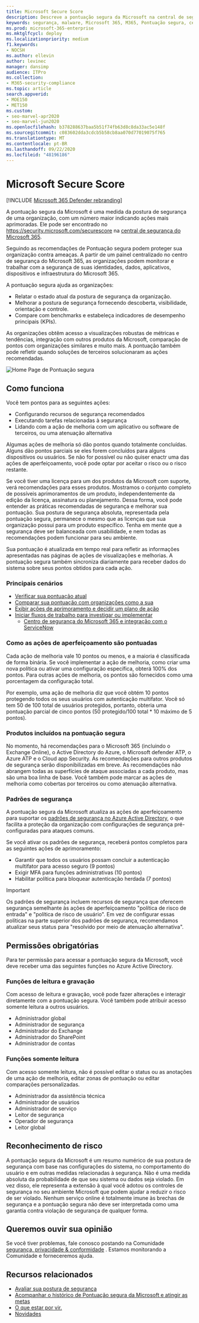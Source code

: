 ```yaml
---
title: Microsoft Secure Score
description: Descreve a pontuação segura da Microsoft na central de segurança do Microsoft 365, como melhorar a postura de segurança e quais administradores de segurança podem esperar.
keywords: segurança, malware, Microsoft 365, M365, Pontuação segura, central de segurança, ações de melhoria
ms.prod: microsoft-365-enterprise
ms.mktglfcycl: deploy
ms.localizationpriority: medium
f1.keywords:
- NOCSH
ms.author: ellevin
author: levinec
manager: dansimp
audience: ITPro
ms.collection:
- M365-security-compliance
ms.topic: article
search.appverid:
- MOE150
- MET150
ms.custom:
- seo-marvel-apr2020
- seo-marvel-jun2020
ms.openlocfilehash: b378288637baa5b51f74fb63d8c8da33ac5e148f
ms.sourcegitcommit: c083602dda3cdcb5b58cb8aa070d77019075f765
ms.translationtype: MT
ms.contentlocale: pt-BR
ms.lasthandoff: 09/22/2020
ms.locfileid: "48196186"
---
```

# <a name="microsoft-secure-score"></a>Microsoft Secure Score

[!INCLUDE [Microsoft 365 Defender rebranding](../includes/microsoft-defender.md)]


A pontuação segura da Microsoft é uma medida da postura de segurança de uma organização, com um número maior indicando ações mais aprimoradas. Ele pode ser encontrado no https://security.microsoft.com/securescore na [central de segurança do Microsoft 365](overview-security-center.md).

Seguindo as recomendações de Pontuação segura podem proteger sua organização contra ameaças. A partir de um painel centralizado no centro de segurança do Microsoft 365, as organizações podem monitorar e trabalhar com a segurança de suas identidades, dados, aplicativos, dispositivos e infraestrutura do Microsoft 365.

A pontuação segura ajuda as organizações:  

* Relatar o estado atual da postura de segurança da organização.
* Melhorar a postura de segurança fornecendo descoberta, visibilidade, orientação e controle.  
* Compare com benchmarks e estabeleça indicadores de desempenho principais (KPIs).

As organizações obtêm acesso a visualizações robustas de métricas e tendências, integração com outros produtos da Microsoft, comparação de pontos com organizações similares e muito mais. A pontuação também pode refletir quando soluções de terceiros solucionaram as ações recomendadas.

![Home Page de Pontuação segura](../../media/secure-score/secure-score-homepage-new.png)

## <a name="how-it-works"></a>Como funciona

Você tem pontos para as seguintes ações:

- Configurando recursos de segurança recomendados
- Executando tarefas relacionadas à segurança
- Lidando com a ação de melhoria com um aplicativo ou software de terceiros, ou uma atenuação alternativa

Algumas ações de melhoria só dão pontos quando totalmente concluídas. Alguns dão pontos parciais se eles forem concluídos para alguns dispositivos ou usuários. Se não for possível ou não quiser enactr uma das ações de aperfeiçoamento, você pode optar por aceitar o risco ou o risco restante.

Se você tiver uma licença para um dos produtos da Microsoft com suporte, verá recomendações para esses produtos. Mostramos o conjunto completo de possíveis aprimoramentos de um produto, independentemente da edição da licença, assinatura ou planejamento. Dessa forma, você pode entender as práticas recomendadas de segurança e melhorar sua pontuação. Sua postura de segurança absoluta, representada pela pontuação segura, permanece o mesmo que as licenças que sua organização possui para um produto específico. Tenha em mente que a segurança deve ser balanceada com usabilidade, e nem todas as recomendações podem funcionar para seu ambiente.

Sua pontuação é atualizada em tempo real para refletir as informações apresentadas nas páginas de ações de visualizações e melhorias. A pontuação segura também sincroniza diariamente para receber dados do sistema sobre seus pontos obtidos para cada ação.

### <a name="key-scenarios"></a>Principais cenários

- [Verificar sua pontuação atual](microsoft-secure-score-improvement-actions.md#check-your-current-score)
- [Comparar sua pontuação com organizações como a sua](microsoft-secure-score-history-metrics-trends.md#compare-your-score-to-organizations-like-yours)
- [Exibir ações de aprimoramento e decidir um plano de ação](microsoft-secure-score-improvement-actions.md#take-action-to-improve-your-score)
- [Iniciar fluxos de trabalho para investigar ou implementar](microsoft-secure-score-improvement-actions.md#view-improvement-action-details)
    - [Centro de segurança do Microsoft 365 e integração com o ServiceNow](tickets-security-center.md)

### <a name="how-improvement-actions-are-scored"></a>Como as ações de aperfeiçoamento são pontuadas

Cada ação de melhoria vale 10 pontos ou menos, e a maioria é classificada de forma binária. Se você implementar a ação de melhoria, como criar uma nova política ou ativar uma configuração específica, obterá 100% dos pontos. Para outras ações de melhoria, os pontos são fornecidos como uma porcentagem da configuração total.

Por exemplo, uma ação de melhoria diz que você obtém 10 pontos protegendo todos os seus usuários com autenticação multifator. Você só tem 50 de 100 total de usuários protegidos, portanto, obteria uma pontuação parcial de cinco pontos (50 protegido/100 total * 10 máximo de 5 pontos).

### <a name="products-included-in-secure-score"></a>Produtos incluídos na pontuação segura

No momento, há recomendações para o Microsoft 365 (incluindo o Exchange Online), o Active Directory do Azure, o Microsoft defender ATP, o Azure ATP e o Cloud app Security. As recomendações para outros produtos de segurança serão disponibilizadas em breve. As recomendações não abrangem todas as superfícies de ataque associadas a cada produto, mas são uma boa linha de base. Você também pode marcar as ações de melhoria como cobertas por terceiros ou como atenuação alternativa.

### <a name="security-defaults"></a>Padrões de segurança

A pontuação segura da Microsoft atualiza as ações de aperfeiçoamento para suportar os [padrões de segurança no Azure Active Directory](https://docs.microsoft.com/azure/active-directory/fundamentals/concept-fundamentals-security-defaults), o que facilita a proteção da organização com configurações de segurança pré-configuradas para ataques comuns.

Se você ativar os padrões de segurança, receberá pontos completos para as seguintes ações de aprimoramento:

- Garantir que todos os usuários possam concluir a autenticação multifator para acesso seguro (9 pontos)
- Exigir MFA para funções administrativas (10 pontos)
- Habilitar política para bloquear autenticação herdada (7 pontos)

>[!IMPORTANT]
>Os padrões de segurança incluem recursos de segurança que oferecem segurança semelhante às ações de aperfeiçoamento "política de risco de entrada" e "política de risco de usuário". Em vez de configurar essas políticas na parte superior dos padrões de segurança, recomendamos atualizar seus status para "resolvido por meio de atenuação alternativa".

## <a name="required-permissions"></a>Permissões obrigatórias

Para ter permissão para acessar a pontuação segura da Microsoft, você deve receber uma das seguintes funções no Azure Active Directory.

### <a name="read-and-write-roles"></a>Funções de leitura e gravação

Com acesso de leitura e gravação, você pode fazer alterações e interagir diretamente com a pontuação segura. Você também pode atribuir acesso somente leitura a outros usuários.

* Administrador global
* Administrador de segurança
* Administrador do Exchange
* Administrador do SharePoint
* Administrador de contas

### <a name="read-only-roles"></a>Funções somente leitura

Com acesso somente leitura, não é possível editar o status ou as anotações de uma ação de melhoria, editar zonas de pontuação ou editar comparações personalizadas.

* Administrador da assistência técnica
* Administrador de usuários
* Administrador de serviço
* Leitor de segurança
* Operador de segurança
* Leitor global

## <a name="risk-awareness"></a>Reconhecimento de risco

A pontuação segura da Microsoft é um resumo numérico de sua postura de segurança com base nas configurações do sistema, no comportamento do usuário e em outras medidas relacionadas à segurança. Não é uma medida absoluta da probabilidade de que seu sistema ou dados seja violado. Em vez disso, ele representa a extensão à qual você adotou os controles de segurança no seu ambiente Microsoft que podem ajudar a reduzir o risco de ser violado. Nenhum serviço online é totalmente imune às brechas de segurança e a pontuação segura não deve ser interpretada como uma garantia contra violação de segurança de qualquer forma.

## <a name="we-want-to-hear-from-you"></a>Queremos ouvir sua opinião

Se você tiver problemas, fale conosco postando na Comunidade [segurança, privacidade & conformidade](https://techcommunity.microsoft.com/t5/Security-Privacy-Compliance/bd-p/security_privacy) . Estamos monitorando a Comunidade e forneceremos ajuda.

## <a name="related-resources"></a>Recursos relacionados

- [Avaliar sua postura de segurança](microsoft-secure-score-improvement-actions.md)
- [Acompanhar o histórico de Pontuação segura da Microsoft e atingir as metas](microsoft-secure-score-history-metrics-trends.md)
- [O que estar por vir.](microsoft-secure-score-whats-coming.md)
- [Novidades](microsoft-secure-score-whats-new.md)
